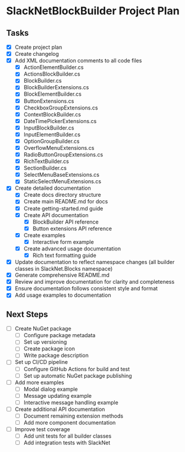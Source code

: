 # SlackNetBlockBuilder Project Plan

## Tasks

- [x] Create project plan
- [x] Create changelog
- [x] Add XML documentation comments to all code files
  - [x] ActionElementBuilder.cs
  - [x] ActionsBlockBuilder.cs
  - [x] BlockBuilder.cs
  - [x] BlockBuilderExtensions.cs
  - [x] BlockElementBuilder.cs
  - [x] ButtonExtensions.cs
  - [x] CheckboxGroupExtensions.cs
  - [x] ContextBlockBuilder.cs
  - [x] DateTimePickerExtensions.cs
  - [x] InputBlockBuilder.cs
  - [x] InputElementBuilder.cs
  - [x] OptionGroupBuilder.cs
  - [x] OverflowMenuExtensions.cs
  - [x] RadioButtonGroupExtensions.cs
  - [x] RichTextBuilder.cs
  - [x] SectionBuilder.cs
  - [x] SelectMenuBaseExtensions.cs
  - [x] StaticSelectMenuExtensions.cs
- [x] Create detailed documentation
  - [x] Create docs directory structure
  - [x] Create main README.md for docs
  - [x] Create getting-started.md guide
  - [x] Create API documentation
    - [x] BlockBuilder API reference
    - [x] Button extensions API reference
  - [x] Create examples
    - [x] Interactive form example
  - [x] Create advanced usage documentation
    - [x] Rich text formatting guide
- [x] Update documentation to reflect namespace changes (all builder classes in SlackNet.Blocks namespace)
- [x] Generate comprehensive README.md
- [x] Review and improve documentation for clarity and completeness
- [x] Ensure documentation follows consistent style and format
- [x] Add usage examples to documentation

## Next Steps

- [ ] Create NuGet package
  - [ ] Configure package metadata
  - [ ] Set up versioning
  - [ ] Create package icon
  - [ ] Write package description
- [ ] Set up CI/CD pipeline
  - [ ] Configure GitHub Actions for build and test
  - [ ] Set up automatic NuGet package publishing
- [ ] Add more examples
  - [ ] Modal dialog example
  - [ ] Message updating example
  - [ ] Interactive message handling example
- [ ] Create additional API documentation
  - [ ] Document remaining extension methods
  - [ ] Add more component documentation
- [ ] Improve test coverage
  - [ ] Add unit tests for all builder classes
  - [ ] Add integration tests with SlackNet 